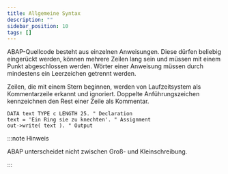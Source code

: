 ```yaml
---
title: Allgemeine Syntax
description: ""
sidebar_position: 10
tags: []
---
```


ABAP-Quellcode besteht aus einzelnen Anweisungen. Diese dürfen beliebig eingerückt werden, können mehrere Zeilen lang sein und müssen mit einem Punkt abgeschlossen werden. Wörter einer Anweisung müssen durch mindestens ein Leerzeichen getrennt werden.

Zeilen, die mit einem Stern beginnen, werden von Laufzeitsystem als Kommentarzeile erkannt und ignoriert. Doppelte Anführungszeichen kennzeichnen den Rest einer Zeile als Kommentar.

```abap showLineNumbers
DATA text TYPE c LENGTH 25. " Declaration
text = 'Ein Ring sie zu knechten'. " Assignment
out->write( text ). " Output
```

:::note Hinweis

ABAP unterscheidet nicht zwischen Groß- und Kleinschreibung.

:::
